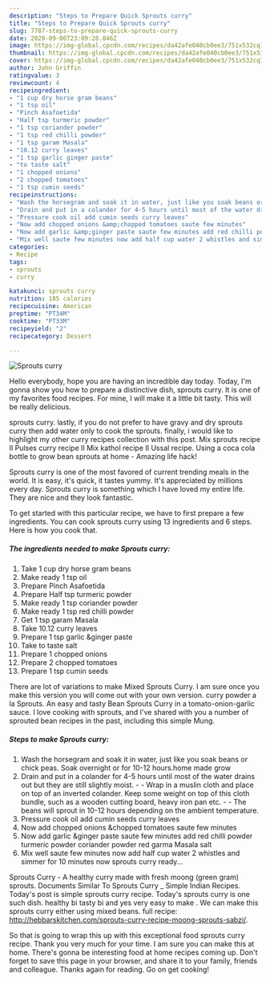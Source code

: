 ```yaml
---
description: "Steps to Prepare Quick Sprouts curry"
title: "Steps to Prepare Quick Sprouts curry"
slug: 7787-steps-to-prepare-quick-sprouts-curry
date: 2020-09-06T23:09:28.846Z
image: https://img-global.cpcdn.com/recipes/da42afe040cb0ee3/751x532cq70/sprouts-curry-recipe-main-photo.jpg
thumbnail: https://img-global.cpcdn.com/recipes/da42afe040cb0ee3/751x532cq70/sprouts-curry-recipe-main-photo.jpg
cover: https://img-global.cpcdn.com/recipes/da42afe040cb0ee3/751x532cq70/sprouts-curry-recipe-main-photo.jpg
author: John Griffin
ratingvalue: 3
reviewcount: 4
recipeingredient:
- "1 cup dry horse gram beans"
- "1 tsp oil"
- "Pinch Asafoetida"
- "Half tsp turmeric powder"
- "1 tsp coriander powder"
- "1 tsp red chilli powder"
- "1 tsp garam Masala"
- "10.12 curry leaves"
- "1 tsp garlic ginger paste"
- "to taste salt"
- "1 chopped onions"
- "2 chopped tomatoes"
- "1 tsp cumin seeds"
recipeinstructions:
- "Wash the horsegram and soak it in water, just like you soak beans or chick peas. Soak overnight or for 10-12 hours.home made grow"
- "Drain and put in a colander for 4-5 hours until most of the water drains out but they are still slightly moist.  Wrap in a muslin cloth and place on top of an inverted colander. Keep some weight on top of this cloth bundle, such as a wooden cutting board, heavy iron pan etc.  The beans will sprout in 10-12 hours depending on the ambient temperature."
- "Pressure cook oil add cumin seeds curry leaves"
- "Now add chopped onions &amp;chopped tomatoes saute few minutes"
- "Now add garlic &amp;ginger paste saute few minutes add red chilli powder turmeric powder coriander powder red garma Masala salt"
- "Mix well saute few minutes now add half cup water 2 whistles and simmer for 10 minutes now sprouts curry ready..."
categories:
- Recipe
tags:
- sprouts
- curry

katakunci: sprouts curry 
nutrition: 185 calories
recipecuisine: American
preptime: "PT34M"
cooktime: "PT33M"
recipeyield: "2"
recipecategory: Dessert

---
```



![Sprouts curry](https://img-global.cpcdn.com/recipes/da42afe040cb0ee3/751x532cq70/sprouts-curry-recipe-main-photo.jpg)

Hello everybody, hope you are having an incredible day today. Today, I'm gonna show you how to prepare a distinctive dish, sprouts curry. It is one of my favorites food recipes. For mine, I will make it a little bit tasty. This will be really delicious.

sprouts curry. lastly, if you do not prefer to have gravy and dry sprouts curry then add water only to cook the sprouts. finally, i would like to highlight my other curry recipes collection with this post. Mix sprouts recipe II Pulses curry recipe II Mix kathol recipe II Ussal recipe. Using a coca cola bottle to grow bean sprouts at home - Amazing life hack!

Sprouts curry is one of the most favored of current trending meals in the world. It is easy, it's quick, it tastes yummy. It's appreciated by millions every day. Sprouts curry is something which I have loved my entire life. They are nice and they look fantastic.


To get started with this particular recipe, we have to first prepare a few ingredients. You can cook sprouts curry using 13 ingredients and 6 steps. Here is how you cook that.

<!--inarticleads1-->

##### The ingredients needed to make Sprouts curry:

1. Take 1 cup dry horse gram beans
1. Make ready 1 tsp oil
1. Prepare Pinch Asafoetida
1. Prepare Half tsp turmeric powder
1. Make ready 1 tsp coriander powder
1. Make ready 1 tsp red chilli powder
1. Get 1 tsp garam Masala
1. Take 10.12 curry leaves
1. Prepare 1 tsp garlic &amp;ginger paste
1. Take to taste salt
1. Prepare 1 chopped onions
1. Prepare 2 chopped tomatoes
1. Prepare 1 tsp cumin seeds


There are lot of variations to make Mixed Sprouts Curry. I am sure once you make this version you will come out with your own version. curry powder a la Sprouts. An easy and tasty Bean Sprouts Curry in a tomato-onion-garlic sauce. I love cooking with sprouts, and I&#39;ve shared with you a number of sprouted bean recipes in the past, including this simple Mung. 

<!--inarticleads2-->

##### Steps to make Sprouts curry:

1. Wash the horsegram and soak it in water, just like you soak beans or chick peas. Soak overnight or for 10-12 hours.home made grow
1. Drain and put in a colander for 4-5 hours until most of the water drains out but they are still slightly moist. -  - Wrap in a muslin cloth and place on top of an inverted colander. Keep some weight on top of this cloth bundle, such as a wooden cutting board, heavy iron pan etc. -  - The beans will sprout in 10-12 hours depending on the ambient temperature.
1. Pressure cook oil add cumin seeds curry leaves
1. Now add chopped onions &amp;chopped tomatoes saute few minutes
1. Now add garlic &amp;ginger paste saute few minutes add red chilli powder turmeric powder coriander powder red garma Masala salt
1. Mix well saute few minutes now add half cup water 2 whistles and simmer for 10 minutes now sprouts curry ready...


Sprouts Curry - A healthy curry made with fresh moong (green gram) sprouts. Documents Similar To Sprouts Curry _ Simple Indian Recipes. Today&#39;s post is simple sprouts curry recipe. Today&#39;s sprouts curry is one such dish. healthy bi tasty bi and yes very easy to make . We can make this sprouts curry either using mixed beans. full recipe: http://hebbarskitchen.com/sprouts-curry-recipe-moong-sprouts-sabzi/. 

So that is going to wrap this up with this exceptional food sprouts curry recipe. Thank you very much for your time. I am sure you can make this at home. There's gonna be interesting food at home recipes coming up. Don't forget to save this page in your browser, and share it to your family, friends and colleague. Thanks again for reading. Go on get cooking!
